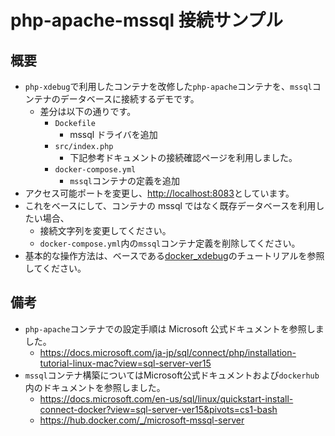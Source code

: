 # php-apache-mssql 接続サンプル

## 概要

- `php-xdebug`で利用したコンテナを改修した`php-apache`コンテナを、`mssql`コンテナのデータベースに接続するデモです。
  - 差分は以下の通りです。
    - `Dockefile`
      - mssql ドライバを追加
    - `src/index.php`
      - 下記参考ドキュメントの接続確認ページを利用しました。
    - `docker-compose.yml`
      - `mssql`コンテナの定義を追加
- アクセス可能ポートを変更し、[http://localhost:8083](http://localhost:8083)としています。
- これをベースにして、コンテナの mssql ではなく既存データベースを利用したい場合、
  - 接続文字列を変更してください。
  - `docker-compose.yml`内の`mssql`コンテナ定義を削除してください。
- 基本的な操作方法は、ベースである[docker_xdebug](../docker_xdebug/)のチュートリアルを参照してください。

## 備考

- `php-apache`コンテナでの設定手順は Microsoft 公式ドキュメントを参照しました。
  - https://docs.microsoft.com/ja-jp/sql/connect/php/installation-tutorial-linux-mac?view=sql-server-ver15
- `mssql`コンテナ構築についてはMicrosoft公式ドキュメントおよび`dockerhub`内のドキュメントを参照しました。
  - https://docs.microsoft.com/en-us/sql/linux/quickstart-install-connect-docker?view=sql-server-ver15&pivots=cs1-bash
  - https://hub.docker.com/_/microsoft-mssql-server
